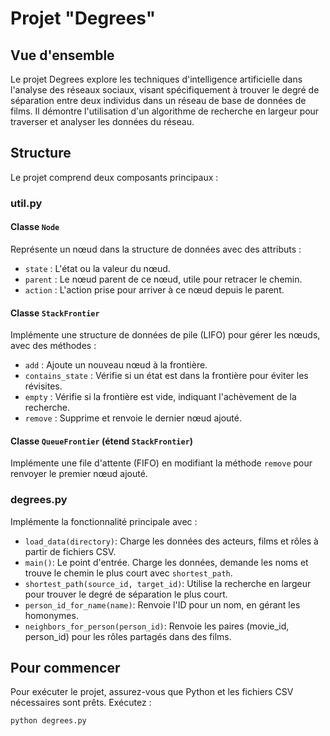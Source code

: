 # Projet "Degrees"

## Vue d'ensemble

Le projet Degrees explore les techniques d'intelligence artificielle dans l'analyse des réseaux sociaux, visant spécifiquement à trouver le degré de séparation entre deux individus dans un réseau de base de données de films. Il démontre l'utilisation d'un algorithme de recherche en largeur pour traverser et analyser les données du réseau.

## Structure

Le projet comprend deux composants principaux :

### util.py

#### Classe `Node`

Représente un nœud dans la structure de données avec des attributs :
- `state` : L'état ou la valeur du nœud.
- `parent` : Le nœud parent de ce nœud, utile pour retracer le chemin.
- `action` : L'action prise pour arriver à ce nœud depuis le parent.

#### Classe `StackFrontier`

Implémente une structure de données de pile (LIFO) pour gérer les nœuds, avec des méthodes :
- `add` : Ajoute un nouveau nœud à la frontière.
- `contains_state` : Vérifie si un état est dans la frontière pour éviter les révisites.
- `empty` : Vérifie si la frontière est vide, indiquant l'achèvement de la recherche.
- `remove` : Supprime et renvoie le dernier nœud ajouté.

#### Classe `QueueFrontier` (étend `StackFrontier`)

Implémente une file d'attente (FIFO) en modifiant la méthode `remove` pour renvoyer le premier nœud ajouté.

### degrees.py

Implémente la fonctionnalité principale avec :
- `load_data(directory)`: Charge les données des acteurs, films et rôles à partir de fichiers CSV.
- `main()`: Le point d'entrée. Charge les données, demande les noms et trouve le chemin le plus court avec `shortest_path`.
- `shortest_path(source_id, target_id)`: Utilise la recherche en largeur pour trouver le degré de séparation le plus court.
- `person_id_for_name(name)`: Renvoie l'ID pour un nom, en gérant les homonymes.
- `neighbors_for_person(person_id)`: Renvoie les paires (movie_id, person_id) pour les rôles partagés dans des films.

## Pour commencer

Pour exécuter le projet, assurez-vous que Python et les fichiers CSV nécessaires sont prêts. Exécutez :

```bash
python degrees.py
